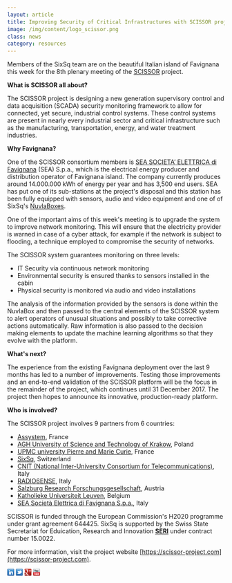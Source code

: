 ```yaml
---
layout: article
title: Improving Security of Critical Infrastructures with SCISSOR project
image: /img/content/logo_scissor.png
class: news
category: resources
---
```

Members of the SixSq team are on the beautiful Italian island of Favignana this week for the 8th plenary meeting of the [SCISSOR](https://scissor-project.com) project. 

**What is SCISSOR all about?**

The SCISSOR project is designing a new generation supervisory control and data acquisition (SCADA) security monitoring framework to allow for connected, yet secure, industrial control systems. These control systems are present in nearly every industrial sector and critical infrastructure such as the manufacturing, transportation, energy, and water treatment industries.

**Why Favignana?**

One of the SCISSOR consortium members is [SEA SOCIETA’ ELETTRICA di Favignana](http://www.seafavignana.com) (SEA) S.p.a., which is the electrical energy producer and distribution operator of Favignana island. The company currently produces  around 14.000.000 kWh of energy per year and has 3,500 end users. SEA has put one of its sub-stations at the project's disposal and this station has been fully equipped with sensors, audio and video equipment and one of of SixSq's [NuvlaBoxes](http://sixsq.com/products/nuvlabox/).

One of the important aims of this week's meeting is to upgrade the system to improve network monitoring. This will ensure that the electricity provider is warned in case of a cyber attack, for example if the network is subject to flooding, a technique employed to compromise the security of networks.   

The SCISSOR system guarantees monitoring on three levels:

- IT Security via continuous network monitoring
- Environmental security is ensured thanks to sensors installed in the cabin
- Physical security is monitored via audio and video installations

The analysis of the information provided by the sensors is done within the NuvlaBox and then passed to the central elements of the SCISSOR system to alert operators of unusual situations and possibly to take corrective actions automatically.  Raw information is also passed to the decision making elements to update the machine learning algorithms so that they evolve with the platform.

**What's next?**

The experience from the existing Favignana deployment over the last 9 months has led to a number of improvements.  Testing those improvements and an end-to-end validation of the SCISSOR platform will be the focus in the remainder of the project, which continues until 31 December 2017. The project then hopes  to announce its innovative, production-ready platform.

**Who is involved?**

The SCISSOR project involves 9 partners from 6 countries:

- [Assystem](http://www.assystem.com/en/home.html), France
- [AGH University of Science and Technology of Krakow](http://www.agh.edu.pl/en/), Poland
- [UPMC university Pierre and Marie Curie](http://www.upmc.fr/en/index.html), France
- [SixSq](http://sixsq.com), Switzerland
- [CNIT (National Inter-University Consortium for Telecommunications)](http://www.cnit.it/en/), Italy
- [RADIO6ENSE](http://www.radio6ense.com), Italy
- [Salzburg Research Forschungsgesellschaft](https://www.salzburgresearch.at/en/), Austria
- [Katholieke Universiteit Leuven](http://www.kuleuven.be/english/), Belgium
- [SEA Società Elettrica di Favignana S.p.a.](http://www.seafavignana.com), Italy

SCISSOR is funded through the European Commission's H2020 programme under grant agreement 644425. SixSq is supported by the Swiss State Secretariat for Eduication, Research and Innovation **[SERI][seri]** under contract number 15.0022.

For more information, visit the project website [https://scissor-project.com](https://scissor-project.com).

<a href="http://linkedin.com/company/sixsq"><img src="/img/design/linkedin_small.png" alt="LinkedIn" width="16" /></a> <a href="http://twitter.com/@sixsq"><img src="/img/design/twitter_small.png" alt="Twitter" width="16" /></a> <a href="http://plus.google.com/+sixsq"><img src="/img/design/google_plus_small.png" alt="Google+" width="16" /></a> <a href="https://www.youtube.com/channel/UCGYw3n7c-QsDtsVH32By1-g"><img src="/img/design/youtube_small.png" alt="Youtube" width="16"/></a>

[seri]: https://www.sbfi.admin.ch/sbfi/en/home.html



